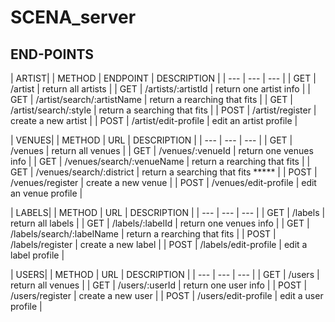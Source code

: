 # SCENA_server


## END-POINTS

| ARTIST|
| METHOD | ENDPOINT | DESCRIPTION |
| --- | --- | --- |
| GET | /artist | return all artists |
| GET | /artists/:artistId | return one artist info |
| GET | /artist/search/:artistName | return a rearching that fits |
| GET | /artist/search/:style | return a searching that fits |
| POST | /artist/register | create a new artist |
| POST | /artist/edit-profile | edit an artist profile |


| VENUES|
| METHOD | URL | DESCRIPTION |
| --- | --- | --- |
| GET | /venues | return all venues |
| GET | /venues/:venueId | return one venues info |
| GET | /venues/search/:venueName | return a rearching that fits |
| GET | /venues/search/:district | return a searching that fits ***** |
| POST | /venues/register | create a new venue |
| POST | /venues/edit-profile | edit an venue profile |


| LABELS|
| METHOD | URL | DESCRIPTION |
| --- | --- | --- |
| GET | /labels | return all labels |
| GET | /labels/:labelId | return one venues info |
| GET | /labels/search/:labelName | return a rearching that fits |
| POST | /labels/register | create a new label |
| POST | /labels/edit-profile | edit a label profile |


| USERS|
| METHOD | URL | DESCRIPTION |
| --- | --- | --- |
| GET | /users | return all venues |
| GET | /users/:userId | return one user info |
| POST | /users/register | create a new user |
| POST | /users/edit-profile | edit a user profile |


